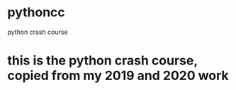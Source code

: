 # pythoncc
python crash course
# this is the python crash course, copied from my 2019 and 2020 work
